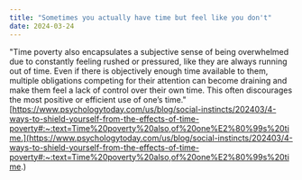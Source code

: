 ```yaml
---
title: "Sometimes you actually have time but feel like you don't"
date: 2024-03-24
---
```


"Time poverty also encapsulates a subjective sense of being overwhelmed due to constantly feeling rushed or pressured, like they are always running out of time. Even if there is objectively enough time available to them, multiple obligations competing for their attention can become draining and make them feel a lack of control over their own time. This often discourages the most positive or efficient use of one’s time." [https://www.psychologytoday.com/us/blog/social-instincts/202403/4-ways-to-shield-yourself-from-the-effects-of-time-poverty#:~:text=Time%20poverty%20also,of%20one%E2%80%99s%20time.](https://www.psychologytoday.com/us/blog/social-instincts/202403/4-ways-to-shield-yourself-from-the-effects-of-time-poverty#:~:text=Time%20poverty%20also,of%20one%E2%80%99s%20time.)
